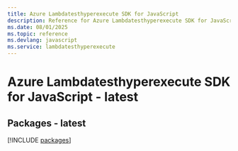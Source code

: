 ```yaml
---
title: Azure Lambdatesthyperexecute SDK for JavaScript
description: Reference for Azure Lambdatesthyperexecute SDK for JavaScript
ms.date: 08/01/2025
ms.topic: reference
ms.devlang: javascript
ms.service: lambdatesthyperexecute
---
```

# Azure Lambdatesthyperexecute SDK for JavaScript - latest
## Packages - latest
[!INCLUDE [packages](lambdatesthyperexecute-index.md)]